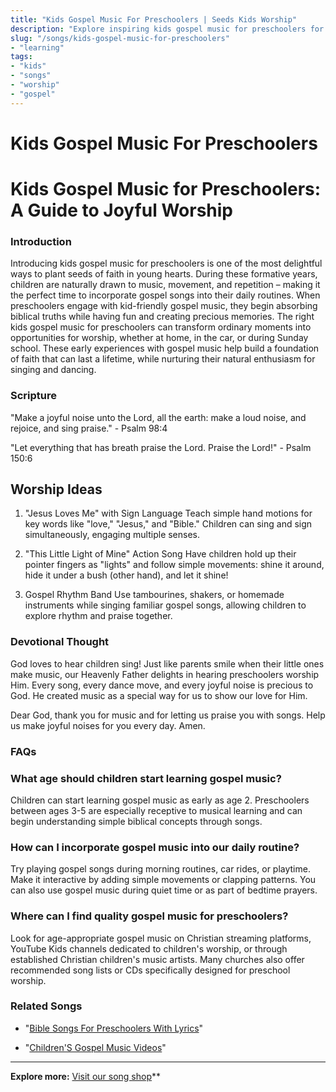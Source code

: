 ```yaml
---
title: "Kids Gospel Music For Preschoolers | Seeds Kids Worship"
description: "Explore inspiring kids gospel music for preschoolers for children's worship and faith development. Biblical music resources for families and ministry."
slug: "/songs/kids-gospel-music-for-preschoolers"
- "learning"
tags:
- "kids"
- "songs"
- "worship"
- "gospel"
---
```


# Kids Gospel Music For Preschoolers

# Kids Gospel Music for Preschoolers: A Guide to Joyful Worship

### Introduction
Introducing kids gospel music for preschoolers is one of the most delightful ways to plant seeds of faith in young hearts. During these formative years, children are naturally drawn to music, movement, and repetition – making it the perfect time to incorporate gospel songs into their daily routines. When preschoolers engage with kid-friendly gospel music, they begin absorbing biblical truths while having fun and creating precious memories. The right kids gospel music for preschoolers can transform ordinary moments into opportunities for worship, whether at home, in the car, or during Sunday school. These early experiences with gospel music help build a foundation of faith that can last a lifetime, while nurturing their natural enthusiasm for singing and dancing.

### Scripture
"Make a joyful noise unto the Lord, all the earth: make a loud noise, and rejoice, and sing praise." - Psalm 98:4

"Let everything that has breath praise the Lord. Praise the Lord!" - Psalm 150:6

## Worship Ideas
1. "Jesus Loves Me" with Sign Language
Teach simple hand motions for key words like "love," "Jesus," and "Bible." Children can sing and sign simultaneously, engaging multiple senses.

2. "This Little Light of Mine" Action Song
Have children hold up their pointer fingers as "lights" and follow simple movements: shine it around, hide it under a bush (other hand), and let it shine!

3. Gospel Rhythm Band
Use tambourines, shakers, or homemade instruments while singing familiar gospel songs, allowing children to explore rhythm and praise together.

### Devotional Thought
God loves to hear children sing! Just like parents smile when their little ones make music, our Heavenly Father delights in hearing preschoolers worship Him. Every song, every dance move, and every joyful noise is precious to God. He created music as a special way for us to show our love for Him.

Dear God, thank you for music and for letting us praise you with songs. Help us make joyful noises for you every day. Amen.

### FAQs

### What age should children start learning gospel music?
Children can start learning gospel music as early as age 2. Preschoolers between ages 3-5 are especially receptive to musical learning and can begin understanding simple biblical concepts through songs.

### How can I incorporate gospel music into our daily routine?
Try playing gospel songs during morning routines, car rides, or playtime. Make it interactive by adding simple movements or clapping patterns. You can also use gospel music during quiet time or as part of bedtime prayers.

### Where can I find quality gospel music for preschoolers?
Look for age-appropriate gospel music on Christian streaming platforms, YouTube Kids channels dedicated to children's worship, or through established Christian children's music artists. Many churches also offer recommended song lists or CDs specifically designed for preschool worship.

### Related Songs

- "[Bible Songs For Preschoolers With Lyrics](/songs/bible-songs-for-preschoolers-with-lyrics/)"

- "[Children'S Gospel Music Videos](/songs/children-s-gospel-music-videos/)"

---

**Explore more:** [Visit our song shop](https://seedskidsworship.com/shop)**

<!-- Schema Markup -->
<script type="application/ld+json">
{
  "@context": "https://schema.org",
  "@type": "MusicRecording",
  "name": "Kids Gospel Music For Preschoolers",
  "byArtist": {
    "@type": "MusicGroup",
    "name": "Seeds Kids Worship"
  },
  "isFamilyFriendly": true,
  "url": "https://seedskidsworship.com/songs/kids-gospel-music-for-preschoolers/"
}
</script>